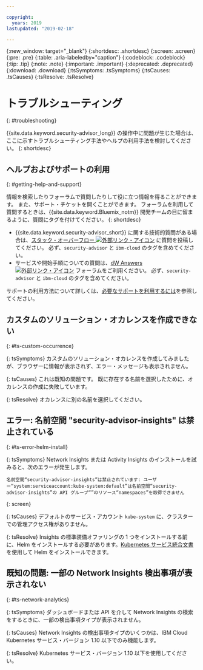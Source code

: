 ```yaml
---

copyright:
  years: 2019
lastupdated: "2019-02-18"

---
```


{:new_window: target="_blank"}
{:shortdesc: .shortdesc}
{:screen: .screen}
{:pre: .pre}
{:table: .aria-labeledby="caption"}
{:codeblock: .codeblock}
{:tip: .tip}
{:note: .note}
{:important: .important}
{:deprecated: .deprecated}
{:download: .download}
{:tsSymptoms: .tsSymptoms}
{:tsCauses: .tsCauses}
{:tsResolve: .tsResolve}

# トラブルシューティング
{: #troubleshooting}

{{site.data.keyword.security-advisor_long}} の操作中に問題が生じた場合は、ここに示すトラブルシューティング手法やヘルプの利用手法を検討してください。
{: shortdesc}


## ヘルプおよびサポートの利用
{: #getting-help-and-support}



情報を検索したりフォーラムで質問したりして役に立つ情報を得ることができます。 また、サポート・チケットを開くことができます。 フォーラムを利用して質問するときは、{{site.data.keyword.Bluemix_notm}} 開発チームの目に留まるように、質問にタグを付けてください。
{: shortdesc}

* {{site.data.keyword.security-advisor_short}} に関する技術的質問がある場合は、<a href="http://stackoverflow.com/" target="_blank">スタック・オーバーフロー <img src="../../icons/launch-glyph.svg" alt="外部リンク・アイコン"></a> に質問を投稿してください。 必ず、`security-advisor` と `ibm-cloud` のタグを含めてください。
* サービスや開始手順についての質問は、<a href="https://developer.ibm.com/" target="_blank">dW Answers <img src="../../icons/launch-glyph.svg" alt="外部リンク・アイコン"></a> フォーラムをご利用ください。 必ず、`security-advisor` と `ibm-cloud` のタグを含めてください。

サポートの利用方法について詳しくは、[必要なサポートを利用するには](/docs/get-support?topic=get-support-getting-customer-support#getting-customer-support)を参照してください。


## カスタムのソリューション・オカレンスを作成できない
{: #ts-custom-occurrence}

{: tsSymptoms}
カスタムのソリューション・オカレンスを作成してみましたが、ブラウザーに情報が表示されず、エラー・メッセージも表示されません。

{: tsCauses}
これは既知の問題です。 既に存在する名前を選択したために、オカレンスの作成に失敗しています。

{: tsResolve}
オカレンスに別の名前を選択してください。


## エラー: 名前空間 "security-advisor-insights" は禁止されている
{: #ts-error-helm-install}

{: tsSymptoms}
Network Insights または Activity Insights のインストールを試みると、次のエラーが発生します。

```
名前空間“security-advisor-insights”は禁止されています: ユーザー“system:serviceaccount:kube-system:default”は名前空間“security-advisor-insights”の API グループ“”のリソース“namespaces”を取得できません
```
{: screen}

{: tsCauses}
デフォルトのサービス・アカウント `kube-system` に、クラスターでの管理アクセス権がありません。

{: tsResolve}
Insights の標準装備オファリングの 1 つをインストールする前に、Helm をインストールする必要があります。[Kubernetes サービス統合文書](/docs/containers?topic=containers-integrations#helm)を使用して Helm をインストールできます。


## 既知の問題: 一部の Network Insights 検出事項が表示されない
{: #ts-network-analytics}

{: tsSymptoms}
ダッシュボードまたは API を介して Network Insights の検索をするときに、一部の検出事項タイプが表示されません。

{: tsCauses}
Network Insights の検出事項タイプのいくつかは、IBM Cloud Kubernetes サービス・バージョン 1.10 以下でのみ機能します。

{: tsResolve}
Kubernetes サービス・バージョン 1.10 以下を使用してください。
